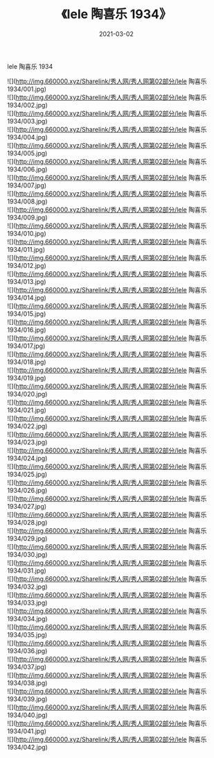 ﻿---
layout: post
title:  《lele 陶喜乐 1934》
date:   2021-03-02
img: http://img.660000.xyz/Sharelink/秀人网/秀人网第02部分/lele 陶喜乐 1934/000.jpg
categories: [美女, 清纯, 唯美]
---

lele 陶喜乐 1934

  ![](http://img.660000.xyz/Sharelink/秀人网/秀人网第02部分/lele 陶喜乐 1934/001.jpg) <br> ![](http://img.660000.xyz/Sharelink/秀人网/秀人网第02部分/lele 陶喜乐 1934/002.jpg) <br> ![](http://img.660000.xyz/Sharelink/秀人网/秀人网第02部分/lele 陶喜乐 1934/003.jpg) <br> ![](http://img.660000.xyz/Sharelink/秀人网/秀人网第02部分/lele 陶喜乐 1934/004.jpg) <br> ![](http://img.660000.xyz/Sharelink/秀人网/秀人网第02部分/lele 陶喜乐 1934/005.jpg) <br> ![](http://img.660000.xyz/Sharelink/秀人网/秀人网第02部分/lele 陶喜乐 1934/006.jpg) <br> ![](http://img.660000.xyz/Sharelink/秀人网/秀人网第02部分/lele 陶喜乐 1934/007.jpg) <br> ![](http://img.660000.xyz/Sharelink/秀人网/秀人网第02部分/lele 陶喜乐 1934/008.jpg) <br> ![](http://img.660000.xyz/Sharelink/秀人网/秀人网第02部分/lele 陶喜乐 1934/009.jpg) <br> ![](http://img.660000.xyz/Sharelink/秀人网/秀人网第02部分/lele 陶喜乐 1934/010.jpg) <br> ![](http://img.660000.xyz/Sharelink/秀人网/秀人网第02部分/lele 陶喜乐 1934/011.jpg) <br> ![](http://img.660000.xyz/Sharelink/秀人网/秀人网第02部分/lele 陶喜乐 1934/012.jpg) <br> ![](http://img.660000.xyz/Sharelink/秀人网/秀人网第02部分/lele 陶喜乐 1934/013.jpg) <br> ![](http://img.660000.xyz/Sharelink/秀人网/秀人网第02部分/lele 陶喜乐 1934/014.jpg) <br> ![](http://img.660000.xyz/Sharelink/秀人网/秀人网第02部分/lele 陶喜乐 1934/015.jpg) <br> ![](http://img.660000.xyz/Sharelink/秀人网/秀人网第02部分/lele 陶喜乐 1934/016.jpg) <br> ![](http://img.660000.xyz/Sharelink/秀人网/秀人网第02部分/lele 陶喜乐 1934/017.jpg) <br> ![](http://img.660000.xyz/Sharelink/秀人网/秀人网第02部分/lele 陶喜乐 1934/018.jpg) <br> ![](http://img.660000.xyz/Sharelink/秀人网/秀人网第02部分/lele 陶喜乐 1934/019.jpg) <br> ![](http://img.660000.xyz/Sharelink/秀人网/秀人网第02部分/lele 陶喜乐 1934/020.jpg) <br> ![](http://img.660000.xyz/Sharelink/秀人网/秀人网第02部分/lele 陶喜乐 1934/021.jpg) <br> ![](http://img.660000.xyz/Sharelink/秀人网/秀人网第02部分/lele 陶喜乐 1934/022.jpg) <br> ![](http://img.660000.xyz/Sharelink/秀人网/秀人网第02部分/lele 陶喜乐 1934/023.jpg) <br> ![](http://img.660000.xyz/Sharelink/秀人网/秀人网第02部分/lele 陶喜乐 1934/024.jpg) <br> ![](http://img.660000.xyz/Sharelink/秀人网/秀人网第02部分/lele 陶喜乐 1934/025.jpg) <br> ![](http://img.660000.xyz/Sharelink/秀人网/秀人网第02部分/lele 陶喜乐 1934/026.jpg) <br> ![](http://img.660000.xyz/Sharelink/秀人网/秀人网第02部分/lele 陶喜乐 1934/027.jpg) <br> ![](http://img.660000.xyz/Sharelink/秀人网/秀人网第02部分/lele 陶喜乐 1934/028.jpg) <br> ![](http://img.660000.xyz/Sharelink/秀人网/秀人网第02部分/lele 陶喜乐 1934/029.jpg) <br> ![](http://img.660000.xyz/Sharelink/秀人网/秀人网第02部分/lele 陶喜乐 1934/030.jpg) <br> ![](http://img.660000.xyz/Sharelink/秀人网/秀人网第02部分/lele 陶喜乐 1934/031.jpg) <br> ![](http://img.660000.xyz/Sharelink/秀人网/秀人网第02部分/lele 陶喜乐 1934/032.jpg) <br> ![](http://img.660000.xyz/Sharelink/秀人网/秀人网第02部分/lele 陶喜乐 1934/033.jpg) <br> ![](http://img.660000.xyz/Sharelink/秀人网/秀人网第02部分/lele 陶喜乐 1934/034.jpg) <br> ![](http://img.660000.xyz/Sharelink/秀人网/秀人网第02部分/lele 陶喜乐 1934/035.jpg) <br> ![](http://img.660000.xyz/Sharelink/秀人网/秀人网第02部分/lele 陶喜乐 1934/036.jpg) <br> ![](http://img.660000.xyz/Sharelink/秀人网/秀人网第02部分/lele 陶喜乐 1934/037.jpg) <br> ![](http://img.660000.xyz/Sharelink/秀人网/秀人网第02部分/lele 陶喜乐 1934/038.jpg) <br> ![](http://img.660000.xyz/Sharelink/秀人网/秀人网第02部分/lele 陶喜乐 1934/039.jpg) <br> ![](http://img.660000.xyz/Sharelink/秀人网/秀人网第02部分/lele 陶喜乐 1934/040.jpg) <br> ![](http://img.660000.xyz/Sharelink/秀人网/秀人网第02部分/lele 陶喜乐 1934/041.jpg) <br> ![](http://img.660000.xyz/Sharelink/秀人网/秀人网第02部分/lele 陶喜乐 1934/042.jpg) <br>
